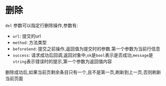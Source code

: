 # 删除

`del` 参数可以指定行删除操作,参数有:

- `url`: 提交的url
- `method`: 方法类型
- `beforeSend`: 提交之前操作,返回值为提交时的参数.第一个参数为当前行信息
- `success`: 请求成功后回调,返回对象中,`ok`是`bool`表示是否成功,`message`是`string`表示错误时的提示,第一个参数为返回值内容

删除成功后,如果当前页剩余条目只有一个,且不是第一页,刷新到上一页,否则刷新当前页面